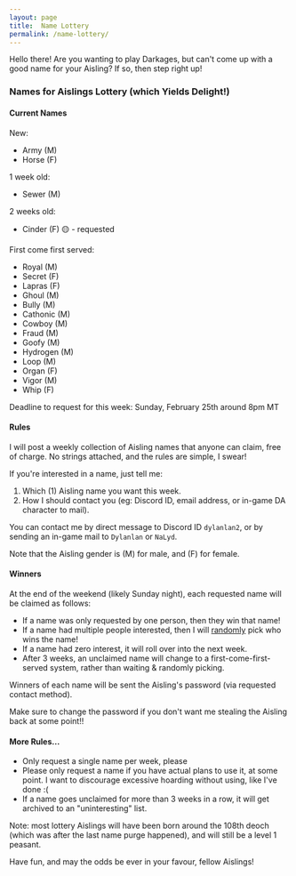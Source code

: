 ```yaml
---
layout: page
title:  Name Lottery
permalink: /name-lottery/
---
```


Hello there! Are you wanting to play Darkages, but can't come up with a good name for your Aisling? If so, then step right up!

### **N**ames for **A**islings **L**ottery (which **Y**ields **D**elight!)

#### Current Names

New:
- Army (M)
- Horse (F)

1 week old:
- Sewer (M)

2 weeks old:
- Cinder (F) 🟡 - requested

First come first served:
- Royal (M)
- Secret (F)
- Lapras (F)
- Ghoul (M)
- Bully (M)
- Cathonic (M)
- Cowboy (M)
- Fraud (M)
- Goofy (M)
- Hydrogen (M)
- Loop (M)
- Organ (F)
- Vigor (M)
- Whip (F)

Deadline to request for this week: Sunday, February 25th around 8pm MT

#### Rules

I will post a weekly collection of Aisling names that anyone can claim, free of charge. No strings attached, and the rules are simple, I swear!

If you're interested in a name, just tell me:

1. Which (1) Aisling name you want this week.
2. How I should contact you (eg: Discord ID, email address, or in-game DA character to mail).

You can contact me by direct message to Discord ID `dylanlan2`, or by sending an in-game mail to `Dylanlan` or `NaLyd`.

Note that the Aisling gender is (M) for male, and (F) for female.

#### Winners

At the end of the weekend (likely Sunday night), each requested name will be claimed as follows:

- If a name was only requested by one person, then they win that name!
- If a name had multiple people interested, then I will [randomly](https://wheelofnames.com) pick who wins the name!
- If a name had zero interest, it will roll over into the next week.
- After 3 weeks, an unclaimed name will change to a first-come-first-served system, rather than waiting & randomly picking.

Winners of each name will be sent the Aisling's password (via requested contact method).

Make sure to change the password if you don't want me stealing the Aisling back at some point!!

#### More Rules...

- Only request a single name per week, please
- Please only request a name if you have actual plans to use it, at some point. I want to discourage excessive hoarding without using, like I've done :(
- If a name goes unclaimed for more than 3 weeks in a row, it will get archived to an "uninteresting" list.

Note: most lottery Aislings will have been born around the 108th deoch (which was after the last name purge happened), and will still be a level 1 peasant.

Have fun, and may the odds be ever in your favour, fellow Aislings!
